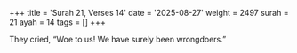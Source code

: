 +++
title = 'Surah 21, Verses 14'
date = '2025-08-27'
weight = 2497
surah = 21
ayah = 14
tags = []
+++

They cried, “Woe to us! We have surely been wrongdoers.”